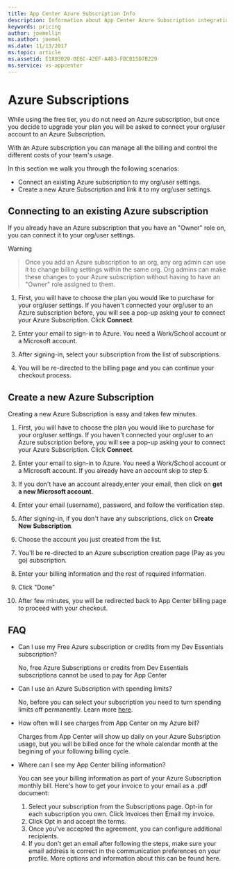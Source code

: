 ```yaml
---
title: App Center Azure Subscription Info
description: Information about App Center Azure Subscription integration.
keywords: pricing
author: joemellin
ms.author: joemel
ms.date: 11/13/2017
ms.topic: article
ms.assetid: E1803020-0E6C-42EF-A4D3-FBCB15D7B220
ms.service: vs-appcenter
---
```


# Azure Subscriptions

While using the free tier, you do not need an Azure subscription, but once you decide to upgrade your plan you will be asked to connect your org/user account to an Azure Subscription.

With an Azure subscription you can manage all the billing and control the different costs of your team's usage.

 In this section we walk you through the following scenarios: 

- Connect an existing Azure subscription to my org/user settings.
- Create a new Azure Subscription and link it to my org/user settings.  


## Connecting to an existing Azure subscription


If you already have an Azure subscription that you have an "Owner" role on, you can connect it to your org/user settings. 

> [!WARNING]

> Once you add an Azure subscription to an org, any org admin can use it to change billing settings within the same org. Org admins can make these changes to your Azure subscription without having to have an "Owner" role assigned to them.


1.	First, you will have to choose the plan you would like to purchase for your org/user settings. If you haven't connected your org/user to an Azure subscription before, you will see a pop-up asking your to connect your Azure Subscription. Click **Connect**.

1.	Enter your email to sign-in to Azure. You need a Work/School account or a Microsoft account. 

1. After signing-in, select your subscription from the list of subscriptions.

1. You will be re-directed to the billing page and you can continue your checkout process. 

## Create a new Azure Subscription

Creating a new Azure Subscription is easy and takes few minutes. 
 
1.	First, you will have to choose the plan you would like to purchase for your org/user settings. If you haven't connected your org/user to an Azure subscription before, you will see a pop-up asking your to connect your Azure Subscription. Click **Connect**.


1.	Enter your email to sign-in to Azure. You need a Work/School account or a Microsoft account. If you already have an account skip to step 5.

1. If you don't have an account already,enter your email, then click on **get a new Microsoft account**.

1. Enter your email (username), password, and follow the verification step.

1. After signing-in, if you don't have any subscriptions, click on **Create New Subscription**.

1. Choose the account you just created from the list.

1.	You'll be re-directed to an Azure subscription creation page (Pay as you go) subscription.

5.	Enter your billing information and the rest of required information.

6.	Click "Done"

7.	After few minutes, you will be redirected back to App Center billing page to proceed with your checkout.

## FAQ

- Can I use my Free Azure subscription or credits from my Dev Essentials subscription?

    No, free Azure Subscriptions or credits from Dev Essentials subscriptions cannot be used to pay for App Center

- Can I use an Azure Subscription with spending limits?

    No, before you can select your subscription you need to turn spending limits off permanently. Learn more [here](https://docs.microsoft.com/azure/billing/billing-spending-limit).

- How often will I see charges from App Center on my Azure bill?

    Charges from App Center will show up daily on your Azure Subsription usage, but you will be billed once for the whole calendar month at the begining of your following billing cycle. 


- Where can I see my App Center billing information?

    You can see your billing information as part of your Azure Subscription monthly bill. Here's how to get your invoice to your email as a .pdf document:
 
    1.	Select your subscription from the Subscriptions page. Opt-in for each subscription you own. Click Invoices then Email my invoice.
    2.	Click Opt in and accept the terms.
    3.	Once you've accepted the agreement, you can configure additional recipients.
    4.	If you don't get an email after following the steps, make sure your email address is correct in the communication preferences on your profile.
    More options and information about this can be found here.

